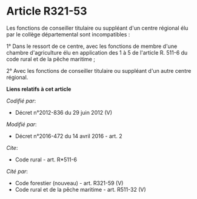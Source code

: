 # Article R321-53

Les fonctions de conseiller titulaire ou suppléant d'un centre régional élu par le collège départemental sont incompatibles :

1° Dans le ressort de ce centre, avec les fonctions de membre d'une chambre d'agriculture élu en application des 1 à 5 de
l'article R. 511-6 du code rural et de la pêche maritime ;

2° Avec les fonctions de conseiller titulaire ou suppléant d'un autre centre régional.

**Liens relatifs à cet article**

_Codifié par_:

  - Décret n°2012-836 du 29 juin 2012 (V)

_Modifié par_:

  - Décret n°2016-472 du 14 avril 2016 - art. 2

_Cite_:

  - Code rural - art. R*511-6

_Cité par_:

  - Code forestier (nouveau) - art. R321-59 (V)
  - Code rural et de la pêche maritime - art. R511-32 (V)
